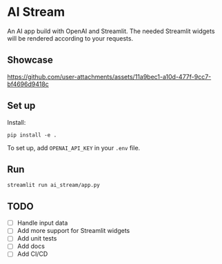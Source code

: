 # AI Stream

An AI app build with OpenAI and Streamlit. The needed Streamlit widgets will be rendered according to your requests.

## Showcase

https://github.com/user-attachments/assets/11a9bec1-a10d-477f-9cc7-bf4696d9418c

## Set up

Install:
```
pip install -e .
```

To set up, add `OPENAI_API_KEY` in your `.env` file.

## Run

`streamlit run ai_stream/app.py`


## TODO

* [ ] Handle input data
* [ ] Add more support for Streamlit widgets
* [ ] Add unit tests
* [ ] Add docs
* [ ] Add CI/CD

